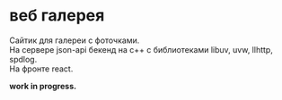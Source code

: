 # веб галерея

Сайтик для галереи с фоточками.  
На сервере json-api бекенд на c++ с библиотеками libuv, uvw, llhttp, spdlog.  
На фронте react.  

**work in progress.**
